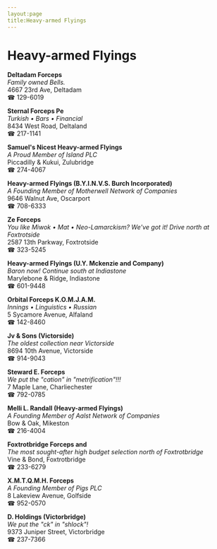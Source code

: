 ```yaml
---
layout:page
title:Heavy-armed Flyings
---
```

# Heavy-armed Flyings

**Deltadam Forceps**  
_Family owned Bells._  
4667 23rd Ave, Deltadam  
☎ 129-6019



**Sternal Forceps Pe**  
_Turkish • Bars • Financial_  
8434 West Road, Deltaland  
☎ 217-1141



**Samuel's Nicest Heavy-armed Flyings**  
_A Proud Member of Island PLC_  
Piccadilly & Kukui, Zulubridge  
☎ 274-4067



**Heavy-armed Flyings (B.Y.I.N.V.S. Burch Incorporated)**  
_A Founding Member of Motherwell Network of Companies_  
9646 Walnut Ave, Oscarport  
☎ 708-6333



**Ze Forceps**  
_You like Miwok • Mat • Neo-Lamarckism? We've got it! 
Drive north at Foxtrotside_  
2587 13th Parkway, Foxtrotside  
☎ 323-5245



**Heavy-armed Flyings (U.Y. Mckenzie and Company)**  
_Baron now! 
Continue south at Indiastone_  
Marylebone & Ridge, Indiastone  
☎ 601-9448



**Orbital Forceps K.O.M.J.A.M.**  
_Innings • Linguistics • Russian_  
5 Sycamore Avenue, Alfaland  
☎ 142-8460



**Jv & Sons (Victorside)**  
_The oldest collection near Victorside_  
8694 10th Avenue, Victorside  
☎ 914-9043



**Steward E. Forceps**  
_We put the "cation" in "metrification"!!!_  
7 Maple Lane, Charliechester  
☎ 792-0785



**Melli L. Randall (Heavy-armed Flyings)**  
_A Founding Member of Aalst Network of Companies_  
Bow & Oak, Mikeston  
☎ 216-4004



**Foxtrotbridge Forceps and**  
_The most sought-after high budget selection north of Foxtrotbridge_  
Vine & Bond, Foxtrotbridge  
☎ 233-6279



**X.M.T.Q.M.H. Forceps**  
_A Founding Member of Pigs PLC_  
8 Lakeview Avenue, Golfside  
☎ 952-0570



**D. Holdings (Victorbridge)**  
_We put the "ck" in "shlock"!_  
9373 Juniper Street, Victorbridge  
☎ 237-7366



